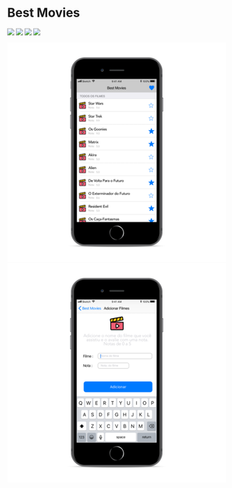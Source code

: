 # Best Movies

![](https://img.shields.io/badge/Swift-4.0-orange.svg) 
![](https://img.shields.io/badge/Xcode-9.2-red.svg)
![](https://img.shields.io/badge/Version-1.0.0-yellow.svg)
![](https://img.shields.io/badge/Target-11.0-blue.svg)

![alt text](https://github.com/jsncinq/BestMovies/blob/master/Mockup/mockup%20/iPhone%208%402x_MainView.png)
![alt text](https://github.com/jsncinq/BestMovies/blob/master/Mockup/mockup%20/iPhone%208y%402x_AddView.png)
